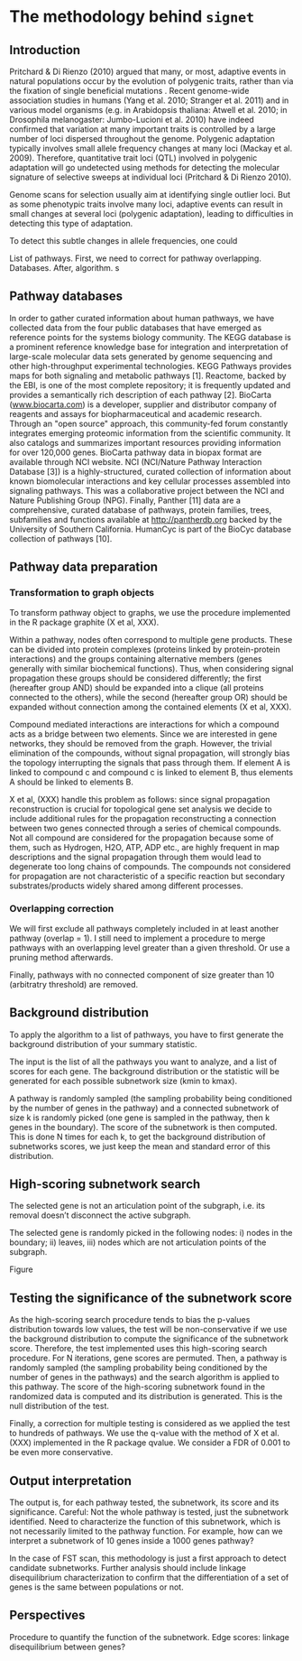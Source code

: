 # The methodology behind `signet` 

## Introduction

Pritchard & Di Rienzo (2010) argued that many, or most, adaptive events in natural populations occur by the evolution of polygenic traits, rather than via the fixation of single beneficial mutations . Recent genome-wide association studies in humans (Yang et al. 2010; Stranger et al. 2011) and in various model organisms (e.g. in Arabidopsis thaliana: Atwell et al. 2010; in Drosophila melanogaster: Jumbo-Lucioni et al. 2010) have indeed  confirmed  that  variation  at  many  important traits is controlled by a large number of loci dispersed throughout the genome. Polygenic adaptation typically involves small allele frequency changes at many loci (Mackay et al. 2009). Therefore, quantitative trait loci (QTL) involved in polygenic adaptation will go undetected using methods for detecting the molecular signature of selective sweeps at individual loci (Pritchard & Di Rienzo 2010).

Genome scans for selection usually aim at identifying single outlier loci. But as some phenotypic traits involve many loci, adaptive events can result in small changes at several loci (polygenic adaptation), leading to difficulties in detecting this type of adaptation. 

To detect this subtle changes in allele frequencies, one could

List of pathways. First, we need to correct for pathway overlapping. Databases. After, algorithm. s

## Pathway databases

In order to gather curated information about human pathways, we have collected data from the four public databases that have emerged as reference points for the systems biology community. The KEGG database is a prominent reference knowledge base for integration and interpretation of large-scale molecular data sets generated by genome sequencing and other high-throughput experimental technologies. KEGG Pathways provides maps for both signaling and metabolic pathways [1]. Reactome, backed by the EBI, is one of the most complete repository; it is frequently updated and provides a semantically rich description of each pathway [2]. BioCarta (www.biocarta.com) is a developer, supplier and distributor company of reagents and assays for biopharmaceutical and academic research. Through an "open source" approach, this community-fed forum constantly integrates emerging proteomic information from the scientific community. It also catalogs and summarizes important resources providing information for over 120,000 genes. BioCarta pathway data in biopax format are available through NCI website. NCI (NCI/Nature Pathway Interaction Database [3]) is a highly-structured, curated collection of information about known biomolecular interactions and key cellular processes assembled into signaling pathways. This was a collaborative project between the NCI and Nature Publishing Group (NPG). Finally, Panther [11] data are a comprehensive, curated database of pathways, protein families, trees, subfamilies and functions available at http://pantherdb.org backed by the University of Southern California. HumanCyc is part of the BioCyc database collection of pathways [10].

## Pathway data preparation

### Transformation to graph objects

To transform pathway object to graphs, we use the procedure implemented in the R package graphite (X et al, XXX).

Within a pathway, nodes often correspond to multiple gene products. These can be divided into protein complexes (proteins linked by protein-protein interactions) and the groups containing alternative members (genes generally with similar biochemical functions). Thus, when considering signal propagation these groups should be considered differently; the first (hereafter group AND) should be expanded into a clique (all proteins connected to the others), while the second (hereafter group OR) should be expanded without connection among the contained elements (X et al, XXX).

Compound mediated interactions are interactions for which a compound acts as a bridge between two elements. Since we are interested in gene networks, they should be removed from the graph. However, the trivial elimination of the compounds, without signal propagation, will strongly bias the topology interrupting the signals that pass through them. If element A is linked to compound c and compound c is linked to element B, thus elements A should be linked to elements B.

X et al, (XXX) handle this problem as follows: since signal propagation reconstruction is crucial for topological gene set analysis we decide to include additional rules for the propagation reconstructing a connection between two genes connected through a series of chemical compounds. Not all compound are considered for the propagation because some of them, such as Hydrogen, H2O, ATP, ADP etc., are highly frequent in map descriptions and the signal propagation through them would lead to degenerate too long chains of compounds. The compounds not considered for propagation are not characteristic of a specific reaction but secondary substrates/products widely shared among different processes.

### Overlapping correction

We will first exclude all pathways completely included in at least another pathway (overlap = 1). 
I still need to implement a procedure to merge pathways with an overlapping level greater than a given threshold. Or use a pruning method afterwards.

Finally, pathways with no connected component of size greater than 10 (arbitratry threshold) are removed.

## Background distribution

To apply the algorithm to a list of pathways, you have to first generate the background distribution of your summary statistic.

The input is the list of all the pathways you want to analyze, and a list of scores for each gene. The background distribution or the statistic will be generated for each possible subnetwork size (kmin to kmax).

A pathway is randomly sampled (the sampling probability being conditioned by the number of genes in the pathway) and a connected subnetwork of size k is randomly picked (one gene is sampled in the pathway, then k genes in the boundary). The score of the subnetwork is then computed. This is done N times for each k, to get the background distribution of subnetworks scores, we just keep the mean and standard error of this distribution.

## High-scoring subnetwork search

The selected gene is not an articulation point of the subgraph, i.e. its removal doesn’t disconnect the active subgraph.

The selected gene is randomly picked in the following nodes: i) nodes in the boundary; ii) leaves, iii) nodes which are not articulation points of the subgraph.

Figure

## Testing the significance of the subnetwork score

As the high-scoring search procedure tends to bias the p-values distribution towards low values, the test will be non-conservative if we use the background distribution to compute the significance of the subnetwork score. Therefore, the test implemented uses this high-scoring search procedure. For N iterations, gene scores are permuted. Then, a pathway is randomly sampled (the sampling probability being conditioned by the number of genes in the pathways) and the search algorithm is applied to this pathway. The score of the high-scoring subnetwork found in the randomized data is computed and its distribution is generated. This is the null distribution of the test.

Finally, a correction for multiple testing is considered as we applied the test to hundreds of pathways. We use the q-value with the method of X et al. (XXX) implemented in the R package qvalue. We consider a FDR of 0.001 to be even more conservative.

## Output interpretation

The output is, for each pathway tested, the subnetwork, its score and its significance.
Careful: Not the whole pathway is tested, just the subnetwork identified. Need to characterize the function of this subnetwork, which is not necessarily limited to the pathway function. For example, how can we interpret a subnetwork of 10 genes inside a 1000 genes pathway?

In the case of FST scan, this methodology is just a first approach to detect candidate subnetworks. Further analysis should include linkage disequilibrium characterization to confirm that the differentiation of a set of genes is the same between populations or not.

## Perspectives

Procedure to quantify the function of the subnetwork.
Edge scores: linkage disequilibrium between genes?
